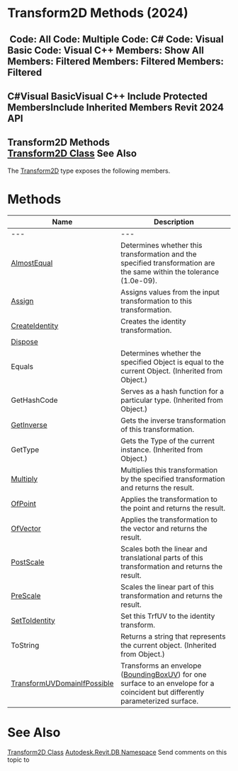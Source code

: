 # Transform2D Methods (2024)

﻿
 Code: All Code: Multiple Code: C# Code: Visual Basic Code: Visual C++  Members: Show All Members: Filtered Members: Filtered Members: Filtered   
---  
C#Visual BasicVisual C++
Include Protected MembersInclude Inherited Members
Revit 2024 API  
---  
Transform2D Methods  
[Transform2D Class](49a13f08-08d7-95b1-d52e-65f90e6d4061.md "Transform2D Class") See Also  
---  
The [Transform2D](49a13f08-08d7-95b1-d52e-65f90e6d4061.md "Transform2D Class") type exposes the following members.
# Methods
| Name | Description |
| --- | --- |
| --- | --- | --- |
| [AlmostEqual](149b3851-ba79-c3fa-591e-33496f053962.md "AlmostEqual Method") | Determines whether this transformation and the specified transformation are the same within the tolerance (1.0e-09). |
| [Assign](5646a58f-270e-aa89-505a-a0f293d76e83.md "Assign Method") | Assigns values from the input transformation to this transformation. |
| [CreateIdentity](7035cbd5-61fc-432a-abe9-8ba0200ed4dd.md "CreateIdentity Method") | Creates the identity transformation. |
| [Dispose](e709cdf9-9203-9272-3c6c-fe5dfa90fbce.md "Dispose Method") |
| Equals | Determines whether the specified Object is equal to the current Object. (Inherited from Object.) |
| GetHashCode | Serves as a hash function for a particular type.  (Inherited from Object.) |
| [GetInverse](511bce10-cd5b-963e-4f4f-86e2b4e7ed73.md "GetInverse Method") | Gets the inverse transformation of this transformation. |
| GetType | Gets the Type of the current instance. (Inherited from Object.) |
| [Multiply](52de67bf-77eb-6065-c702-589319f3cae5.md "Multiply Method") | Multiplies this transformation by the specified transformation and returns the result. |
| [OfPoint](083f5a56-31c6-e8b7-dc22-cf0f4c25608a.md "OfPoint Method") | Applies the transformation to the point and returns the result. |
| [OfVector](72a66105-55d1-3930-8934-2d46d5dd064d.md "OfVector Method") | Applies the transformation to the vector and returns the result. |
| [PostScale](4bd89ff0-75cf-f499-e88e-9ff5aaff27fd.md "PostScale Method") | Scales both the linear and translational parts of this transformation and returns the result. |
| [PreScale](c1f6f144-e9a3-0efb-4d1d-2eba05d849f1.md "PreScale Method") | Scales the linear part of this transformation and returns the result. |
| [SetToIdentity](fbc7f0fe-3e4c-f2f0-ce2c-478a202cd1e2.md "SetToIdentity Method") | Set this TrfUV to the identity transform. |
| ToString | Returns a string that represents the current object. (Inherited from Object.) |
| [TransformUVDomainIfPossible](977e71c5-7a76-a4ee-5232-f826a00f7471.md "TransformUVDomainIfPossible Method") | Transforms an envelope ([BoundingBoxUV](e38a0145-4267-0b3f-0718-adb14e34c94e.md "BoundingBoxUV Class")) for one surface to an envelope for a coincident but differently parameterized surface. |

# See Also
[Transform2D Class](49a13f08-08d7-95b1-d52e-65f90e6d4061.md "Transform2D Class")
[Autodesk.Revit.DB Namespace](87546ba7-461b-c646-cbb1-2cb8f5bff8b2.md "Autodesk.Revit.DB Namespace")
Send comments on this topic to 